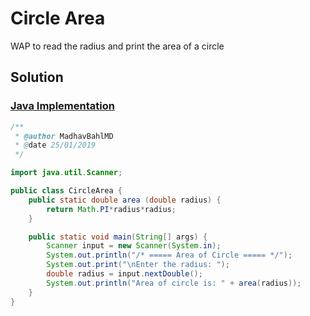 # Circle Area

WAP to read the radius and print the area of a circle

## Solution

### [Java Implementation](./CircleArea.java)

```java
/**
 * @author MadhavBahlMD
 * @date 25/01/2019
 */

import java.util.Scanner;

public class CircleArea {
    public static double area (double radius) {
        return Math.PI*radius*radius;
    }

    public static void main(String[] args) {
        Scanner input = new Scanner(System.in);
        System.out.println("/* ===== Area of Circle ===== */");
        System.out.print("\nEnter the radius: ");
        double radius = input.nextDouble();
        System.out.println("Area of circle is: " + area(radius));
    }
}
```
